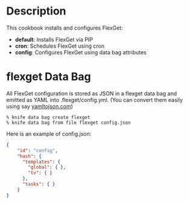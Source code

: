 Description
===========

This cookbook installs and configures FlexGet:

* **default**: Installs FlexGet via PIP
* **cron**: Schedules FlexGet using cron
* **config**: Configures FlexGet using data bag attributes

flexget Data Bag
=================

All FlexGet configuration is stored as JSON in a flexget data bag and emitted as YAML into .flexget/config.yml. (You can convert them easily using say [yamltojson.com](http://yamltojson.com/))

```
% knife data bag create flexget
% knife data bag from file flexget config.json
```

Here is an example of config.json:

```json
{
    "id": "config",
    "hash": {
      "templates": {
        "global": { },
        "tv": { }
      },
      "tasks": { }
    }
}
```
